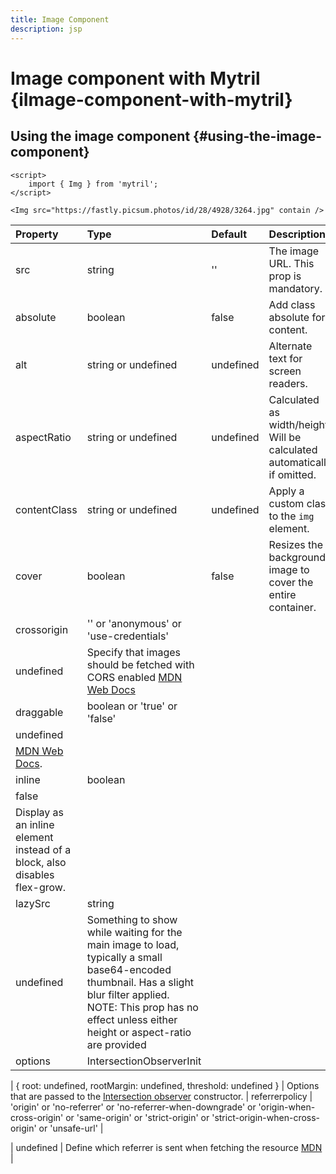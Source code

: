 ```yaml
---
title: Image Component
description: jsp
---
```


# Image component with Mytril {iImage-component-with-mytril}

## Using the image component {#using-the-image-component}

```svelte
<script>
	import { Img } from 'mytril';
</script>

<Img src="https://fastly.picsum.photos/id/28/4928/3264.jpg" contain />
```

| Property                                                                                       | Type                                                                                                                                                                                                                      | Default   | Description                                                              |
| :--------------------------------------------------------------------------------------------- | :------------------------------------------------------------------------------------------------------------------------------------------------------------------------------------------------------------------------ | :-------- | :----------------------------------------------------------------------- |
| src                                                                                            | string                                                                                                                                                                                                                    | ''        | The image URL. This prop is mandatory.                                   |
| absolute                                                                                       | boolean                                                                                                                                                                                                                   | false     | Add class absolute for content.                                          |
| alt                                                                                            | string or undefined                                                                                                                                                                                                       | undefined | Alternate text for screen readers.                                       |
| aspectRatio                                                                                    | string or undefined                                                                                                                                                                                                       | undefined | Calculated as width/height. Will be calculated automatically if omitted. |
| contentClass                                                                                   | string or undefined                                                                                                                                                                                                       | undefined | Apply a custom class to the `img` element.                               |
| cover                                                                                          | boolean                                                                                                                                                                                                                   | false     | Resizes the background image to cover the entire container.              |
| crossorigin                                                                                    | '' or 'anonymous' or 'use-credentials'                                                                                                                                                                                    |
| undefined                                                                                      | Specify that images should be fetched with CORS enabled [MDN Web Docs](https://developer.mozilla.org/en-US/docs/Web/HTML/Element/img#crossorigin)                                                                         |
| draggable                                                                                      | boolean or 'true' or 'false'                                                                                                                                                                                              |
| undefined                                                                                      |
| [MDN Web Docs](https://developer.mozilla.org/en-US/docs/Web/HTML/Global_attributes/draggable). |
| inline                                                                                         | boolean                                                                                                                                                                                                                   |
| false                                                                                          |
| Display as an inline element instead of a block, also disables flex-grow.                      |
| lazySrc                                                                                        | string                                                                                                                                                                                                                    |
| undefined                                                                                      | Something to show while waiting for the main image to load, typically a small base64-encoded thumbnail. Has a slight blur filter applied. NOTE: This prop has no effect unless either height or aspect-ratio are provided |
| options                                                                                        | IntersectionObserverInit                                                                                                                                                                                                  |

| {
root: undefined,
rootMargin: undefined,
threshold: undefined
} | Options that are passed to the [Intersection observer](https://developer.mozilla.org/en-US/docs/Web/API/Intersection_Observer_API) constructor. |
referrerpolicy | 'origin'
or 'no-referrer'
or 'no-referrer-when-downgrade'
or 'origin-when-cross-origin'
or 'same-origin'
or 'strict-origin'
or 'strict-origin-when-cross-origin'
or 'unsafe-url' |

| undefined | Define which referrer is sent when fetching the resource [MDN](https://developer.mozilla.org/en-US/docs/Web/HTML/Element/img#referrerpolicy) |
